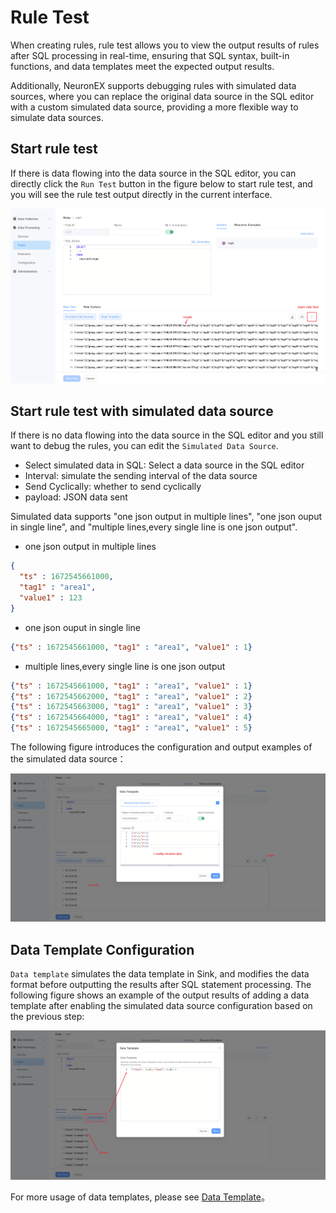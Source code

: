 # Rule Test

When creating rules, rule test allows you to view the output results of rules after SQL processing in real-time, ensuring that SQL syntax, built-in functions, and data templates meet the expected output results.

Additionally, NeuronEX supports debugging rules with simulated data sources, where you can replace the original data source in the SQL editor with a custom simulated data source, providing a more flexible way to simulate data sources.

## Start rule test

If there is data flowing into the data source in the SQL editor, you can directly click the `Run Test` button in the figure below to start rule test, and you will see the rule test output directly in the current interface.

<img src="./_assets/ruletest_run_en.png" alt="create_rule_ruletest" style="zoom:100%;" />

## Start rule test with simulated data source

If there is no data flowing into the data source in the SQL editor and you still want to debug the rules, you can edit the `Simulated Data Source`.
- Select simulated data in SQL: Select a data source in the SQL editor
- Interval: simulate the sending interval of the data source
- Send Cyclically: whether to send cyclically
- payload: JSON data sent

Simulated data supports "one json output in multiple lines", "one json ouput in single line", and "multiple lines,every single line is one json output".

  - one json output in multiple lines
  ```json
  {
    "ts" : 1672545661000,
    "tag1" : "area1",
    "value1" : 123
  }
  ```
  - one json ouput in single line
  ```json
  {"ts" : 1672545661000, "tag1" : "area1", "value1" : 1}
  ```
  - multiple lines,every single line is one json output
  ```json
  {"ts" : 1672545661000, "tag1" : "area1", "value1" : 1}
  {"ts" : 1672545662000, "tag1" : "area1", "value1" : 2}
  {"ts" : 1672545663000, "tag1" : "area1", "value1" : 3}
  {"ts" : 1672545664000, "tag1" : "area1", "value1" : 4}
  {"ts" : 1672545665000, "tag1" : "area1", "value1" : 5}
  ```

The following figure introduces the configuration and output examples of the simulated data source：

<img src="./_assets/ruletest_sim_en.png" alt="create_rule_ruletest" style="zoom:100%;" />


## Data Template Configuration

`Data template` simulates the data template in Sink, and modifies the data format before outputting the results after SQL statement processing. The following figure shows an example of the output results of adding a data template after enabling the simulated data source configuration based on the previous step:

<img src="./_assets/ruletest_temp_en.png" alt="create_rule_ruletest" style="zoom:100%;" />

For more usage of data templates, please see [Data Template](./sink/data_template.md)。